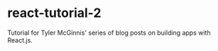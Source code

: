 # react-tutorial-2
Tutorial for Tyler McGinnis' series of blog posts on building apps with React.js.
